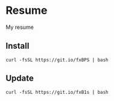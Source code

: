# Resume
My resume

## Install
```
curl -fsSL https://git.io/fxBPS | bash
```

## Update
```
curl -fsSL https://git.io/fxB1s | bash
```
